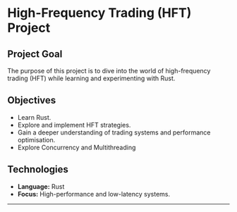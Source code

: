 # High-Frequency Trading (HFT) Project

## Project Goal
The purpose of this project is to dive into the world of high-frequency trading (HFT) while learning and experimenting with Rust. 

## Objectives
- Learn Rust.
- Explore and implement HFT strategies.
- Gain a deeper understanding of trading systems and performance optimisation.
- Explore Concurrency and Multithreading

## Technologies
- **Language:** Rust
- **Focus:** High-performance and low-latency systems.

---
